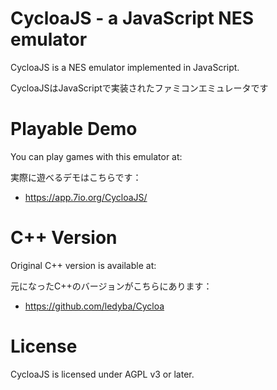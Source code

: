 # CycloaJS - a JavaScript NES emulator

CycloaJS is a NES emulator implemented in JavaScript.

CycloaJSはJavaScriptで実装されたファミコンエミュレータです

# Playable Demo

You can play games with this emulator at:

実際に遊べるデモはこちらです：

 - https://app.7io.org/CycloaJS/

# C++ Version

Original C++ version is available at:

元になったC++のバージョンがこちらにあります：

 - https://github.com/ledyba/Cycloa

# License

CycloaJS is licensed under AGPL v3 or later.

